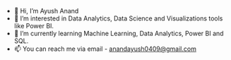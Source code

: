 - 👋 Hi, I’m Ayush Anand
- 👀 I’m interested in Data Analytics, Data Science and Visualizations tools like Power BI.
- 🌱 I’m currently learning Machine Learning, Data Analytics, Power BI and SQL.
- 📫 You can reach me via email - anandayush0409@gmail.com

<!---
and-ayush/and-ayush is a ✨ special ✨ repository because its `README.md` (this file) appears on your GitHub profile.
You can click the Preview link to take a look at your changes.
--->
